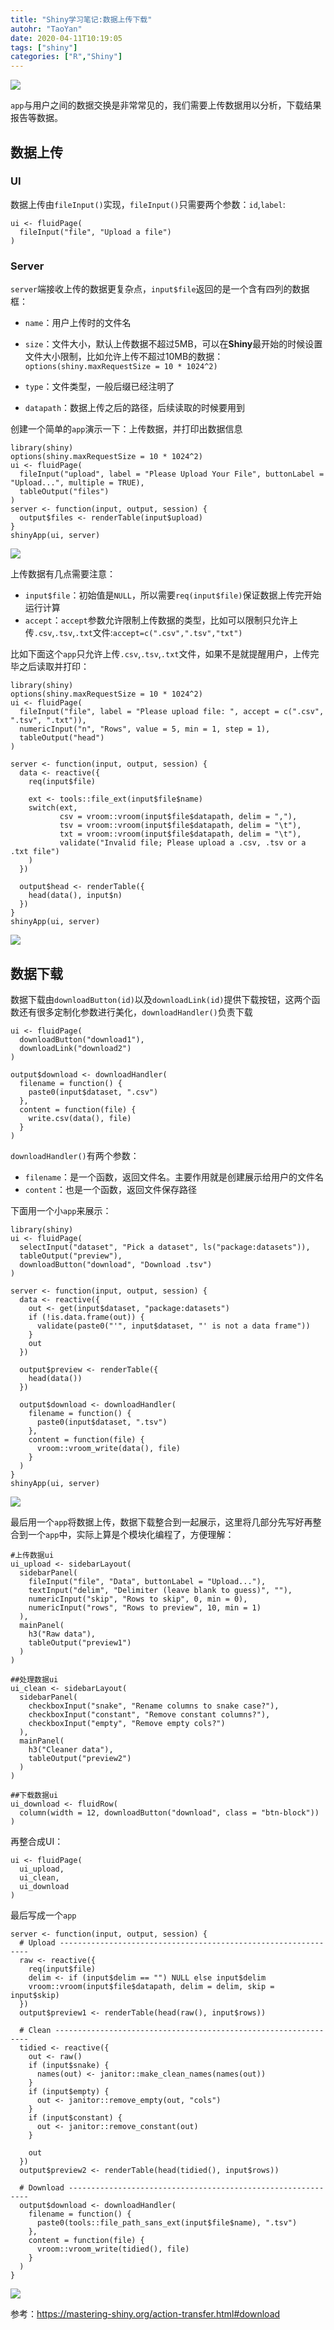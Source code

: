 ```yaml
---
title: "Shiny学习笔记:数据上传下载"
autohr: "TaoYan"
date: 2020-04-11T10:19:05
tags: ["shiny"]
categories: ["R","Shiny"]
---
```


![](https://cdn.jsdelivr.net/gh/YTLogos/pic_link@master/img/20200412230342.gif)

`app`与用户之间的数据交换是非常常见的，我们需要上传数据用以分析，下载结果报告等数据。

<!--more-->

## 数据上传

### UI

数据上传由`fileInput()`实现，`fileInput()`只需要两个参数：`id`,`label`:


```
ui <- fluidPage(
  fileInput("file", "Upload a file")
)
```

### Server

`server`端接收上传的数据更复杂点，`input$file`返回的是一个含有四列的数据框：

* `name`：用户上传时的文件名
* `size`：文件大小，默认上传数据不超过5MB，可以在**Shiny**最开始的时候设置文件大小限制，比如允许上传不超过10MB的数据：`options(shiny.maxRequestSize = 10 * 1024^2)`

* `type`：文件类型，一般后缀已经注明了

* `datapath`：数据上传之后的路径，后续读取的时候要用到

创建一个简单的`app`演示一下：上传数据，并打印出数据信息

```
library(shiny)
options(shiny.maxRequestSize = 10 * 1024^2)
ui <- fluidPage(
  fileInput("upload", label = "Please Upload Your File", buttonLabel = "Upload...", multiple = TRUE),
  tableOutput("files")
)
server <- function(input, output, session) {
  output$files <- renderTable(input$upload)
}
shinyApp(ui, server)
```

![](https://cdn.jsdelivr.net/gh/YTLogos/pic_link@master/img/20200412215606.gif)

上传数据有几点需要注意：

* `input$file`：初始值是`NULL`，所以需要`req(input$file)`保证数据上传完开始运行计算
* `accept`：`accept`参数允许限制上传数据的类型，比如可以限制只允许上传`.csv`,`.tsv`,`.txt`文件:`accept=c(".csv",".tsv","txt")`

比如下面这个`app`只允许上传`.csv`,`.tsv`,`.txt`文件，如果不是就提醒用户，上传完毕之后读取并打印：

```
library(shiny)
options(shiny.maxRequestSize = 10 * 1024^2)
ui <- fluidPage(
  fileInput("file", label = "Please upload file: ", accept = c(".csv", ".tsv", ".txt")),
  numericInput("n", "Rows", value = 5, min = 1, step = 1),
  tableOutput("head")
)

server <- function(input, output, session) {
  data <- reactive({
    req(input$file)
    
    ext <- tools::file_ext(input$file$name)
    switch(ext,
           csv = vroom::vroom(input$file$datapath, delim = ","),
           tsv = vroom::vroom(input$file$datapath, delim = "\t"),
           txt = vroom::vroom(input$file$datapath, delim = "\t"),
           validate("Invalid file; Please upload a .csv, .tsv or a .txt file")
    )
  })
  
  output$head <- renderTable({
    head(data(), input$n)
  })
}
shinyApp(ui, server)
```

![](https://cdn.jsdelivr.net/gh/YTLogos/pic_link@master/img/20200412221411.gif)

## 数据下载

数据下载由`downloadButton(id)`以及`downloadLink(id)`提供下载按钮，这两个函数还有很多定制化参数进行美化，`downloadHandler()`负责下载

```
ui <- fluidPage(
  downloadButton("download1"),
  downloadLink("download2")
)
```

```
output$download <- downloadHandler(
  filename = function() {
    paste0(input$dataset, ".csv")
  },
  content = function(file) {
    write.csv(data(), file)
  }
)
```

`downloadHandler()`有两个参数：

* `filename`：是一个函数，返回文件名。主要作用就是创建展示给用户的文件名
* `content`：也是一个函数，返回文件保存路径

下面用一个小`app`来展示：

```
library(shiny)
ui <- fluidPage(
  selectInput("dataset", "Pick a dataset", ls("package:datasets")),
  tableOutput("preview"),
  downloadButton("download", "Download .tsv")
)

server <- function(input, output, session) {
  data <- reactive({
    out <- get(input$dataset, "package:datasets")
    if (!is.data.frame(out)) {
      validate(paste0("'", input$dataset, "' is not a data frame"))
    }
    out
  })
  
  output$preview <- renderTable({
    head(data())
  })
  
  output$download <- downloadHandler(
    filename = function() {
      paste0(input$dataset, ".tsv")
    },
    content = function(file) {
      vroom::vroom_write(data(), file)
    }
  )
}
shinyApp(ui, server)
```

![](https://cdn.jsdelivr.net/gh/YTLogos/pic_link@master/img/20200412223358.gif)


最后用一个`app`将数据上传，数据下载整合到一起展示，这里将几部分先写好再整合到一个`app`中，实际上算是个模块化编程了，方便理解：

```
#上传数据ui
ui_upload <- sidebarLayout(
  sidebarPanel(
    fileInput("file", "Data", buttonLabel = "Upload..."),
    textInput("delim", "Delimiter (leave blank to guess)", ""),
    numericInput("skip", "Rows to skip", 0, min = 0),
    numericInput("rows", "Rows to preview", 10, min = 1)
  ),
  mainPanel(
    h3("Raw data"),
    tableOutput("preview1")
  )
)

##处理数据ui
ui_clean <- sidebarLayout(
  sidebarPanel(
    checkboxInput("snake", "Rename columns to snake case?"),
    checkboxInput("constant", "Remove constant columns?"),
    checkboxInput("empty", "Remove empty cols?")
  ),
  mainPanel(
    h3("Cleaner data"),
    tableOutput("preview2")
  )
)

##下载数据ui
ui_download <- fluidRow(
  column(width = 12, downloadButton("download", class = "btn-block"))
)
```
再整合成UI：

```
ui <- fluidPage(
  ui_upload,
  ui_clean,
  ui_download
)
```

最后写成一个`app`

```
server <- function(input, output, session) {
  # Upload ---------------------------------------------------------------
  raw <- reactive({
    req(input$file)
    delim <- if (input$delim == "") NULL else input$delim
    vroom::vroom(input$file$datapath, delim = delim, skip = input$skip)
  })
  output$preview1 <- renderTable(head(raw(), input$rows))
  
  # Clean ----------------------------------------------------------------
  tidied <- reactive({
    out <- raw()
    if (input$snake) {
      names(out) <- janitor::make_clean_names(names(out))
    }
    if (input$empty) {
      out <- janitor::remove_empty(out, "cols")
    }
    if (input$constant) {
      out <- janitor::remove_constant(out)
    }
    
    out
  })
  output$preview2 <- renderTable(head(tidied(), input$rows))
  
  # Download -------------------------------------------------------------
  output$download <- downloadHandler(
    filename = function() {
      paste0(tools::file_path_sans_ext(input$file$name), ".tsv")
    },
    content = function(file) {
      vroom::vroom_write(tidied(), file)
    }
  )
}
```

![](https://cdn.jsdelivr.net/gh/YTLogos/pic_link@master/img/20200412230342.gif)

参考：https://mastering-shiny.org/action-transfer.html#download

